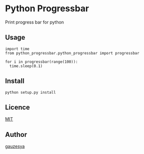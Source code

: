 Python Progressbar
====

Print progress bar for python

## Usage
```
import time
from python_progressbar.python_progressbar import progressbar

for i in progressbar(range(100)):
  time.sleep(0.1)
```

## Install

```
python setup.py install
```

## Licence

[MIT](https://github.com/gauzesya/python_progressbar/blob/master/LICENSE)

## Author

[gauzesya](https://github.com/gauzesya)
